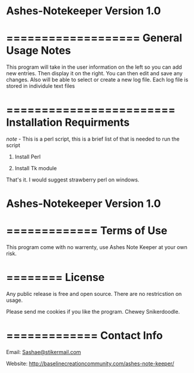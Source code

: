 # Ashes-Notekeeper Version 1.0

===================
General Usage Notes
===================

This program will take in the user information on the left so you can add new entries. Then display it on the right.
You can then edit and save any changes. Also will be able to select or create a new log file. Each log file is stored
in individule text files

========================
Installation Requirments
=========================
*note* - This is a perl script, this is a brief list of that is needed to run the script

1) Install Perl

2) Install Tk module

That's it. I would suggest strawberry perl on windows. 

# Ashes-Notekeeper Version 1.0

=============
Terms of Use
=============

This program come with no warrenty, use Ashes Note Keeper at your own risk.

========
License
========

Any public release is free and open source. There are no restricstion on usage. 

Please send me cookies if you like the program. Chewey Snikerdoodle.

=============
Contact Info
=============

Email: Sashae@stikermail.com

Website: http://baselinecreationcommunity.com/ashes-note-keeper/

